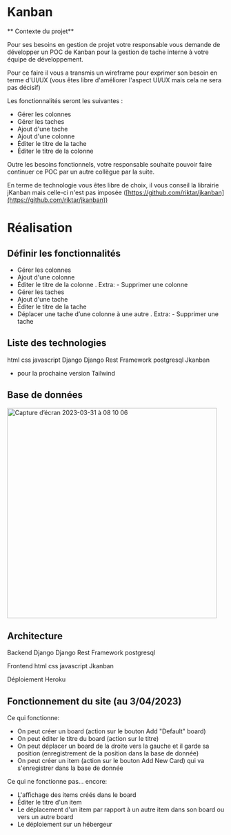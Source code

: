 # Kanban

** Contexte du projet**

Pour ses besoins en gestion de projet votre responsable vous demande de développer un POC de Kanban pour la gestion de tache interne à votre équipe de développement.

Pour ce faire il vous a transmis un wireframe pour exprimer son besoin en terme d'UI/UX (vous êtes libre d'améliorer l'aspect UI/UX mais cela ne sera pas décisif)

Les fonctionnalités seront les suivantes :

- Gérer les colonnes
- Gérer les taches
- Ajout d'une tache
- Ajout d'une colonne
- Éditer le titre de la tache
- Éditer le titre de la colonne

Outre les besoins fonctionnels, votre responsable souhaite pouvoir faire continuer ce POC par un autre collègue par la suite.

En terme de technologie vous êtes libre de choix, il vous conseil la librairie jKanban mais celle-ci n'est pas imposée ([https://github.com/riktar/jkanban](https://github.com/riktar/jkanban))

# Réalisation

## Définir les fonctionnalités

- Gérer les colonnes
- Ajout d'une colonne
- Éditer le titre de la colonne
    . Extra:
        - Supprimer une colonne
- Gérer les taches
- Ajout d'une tache
- Éditer le titre de la tache
- Déplacer une tache d’une colonne à une autre
    . Extra:
        - Supprimer une tache
    
## Liste des technologies

  html
  css
  javascript
  Django
  Django Rest Framework
  postgresql
  Jkanban

  * pour la prochaine version
  Tailwind


## Base de données

<img width="486" alt="Capture d’écran 2023-03-31 à 08 10 06" src="https://user-images.githubusercontent.com/112149608/229020790-fd8f524a-db55-4a83-b487-91cdb595bdf4.png">


## Architecture

Backend
  Django
  Django Rest Framework
  postgresql
  
Frontend
  html
  css
  javascript
  Jkanban

Déploiement
  Heroku

## Fonctionnement du site (au 3/04/2023)

Ce qui fonctionne:
  - On peut créer un board (action sur le bouton Add "Default" board)
  - On peut éditer le titre du board (action sur le titre)
  - On peut déplacer un board de la droite vers la gauche et il garde sa position (enregistrement de la position dans la base de donnée)
  - On peut créer un item (action sur le bouton Add New Card) qui va s'enregistrer dans la base de donnée

Ce qui ne fonctionne pas... encore:
 - L'affichage des items créés dans le board
 - Éditer le titre d'un item
 - Le déplacement d'un item par rapport à un autre item dans son board ou vers un autre board
 - Le déploiement sur un hébergeur